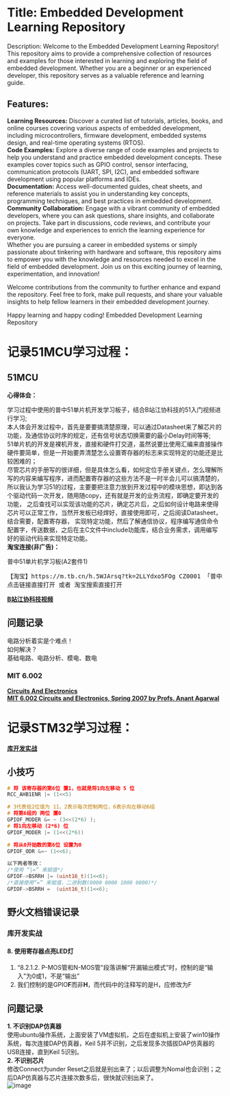 # Title: Embedded Development Learning Repository

Description: Welcome to the Embedded Development Learning Repository! This repository aims to provide a comprehensive collection of resources and examples for those interested in learning and exploring the field of embedded development. Whether you are a beginner or an experienced developer, this repository serves as a valuable reference and learning guide.

## Features:

**Learning Resources:** Discover a curated list of tutorials, articles, books, and online courses covering various aspects of embedded development, including microcontrollers, firmware development, embedded systems design, and real-time operating systems (RTOS).  
**Code Examples:** Explore a diverse range of code examples and projects to help you understand and practice embedded development concepts. These examples cover topics such as GPIO control, sensor interfacing, communication protocols (UART, SPI, I2C), and embedded software development using popular platforms and IDEs.  
**Documentation:** Access well-documented guides, cheat sheets, and reference materials to assist you in understanding key concepts, programming techniques, and best practices in embedded development.  
**Community Collaboration:** Engage with a vibrant community of embedded developers, where you can ask questions, share insights, and collaborate on projects. Take part in discussions, code reviews, and contribute your own knowledge and experiences to enrich the learning experience for everyone.  
Whether you are pursuing a career in embedded systems or simply passionate about tinkering with hardware and software, this repository aims to empower you with the knowledge and resources needed to excel in the field of embedded development. Join us on this exciting journey of learning, experimentation, and innovation!  

Welcome contributions from the community to further enhance and expand the repository. Feel free to fork, make pull requests, and share your valuable insights to help fellow learners in their embedded development journey.  

Happy learning and happy coding! Embedded Development Learning Repository
# 记录51MCU学习过程：
## 51MCU
**心得体会：**  

学习过程中使用的普中51单片机开发学习板子，结合B站江协科技的51入门视频进行学习;  
本人体会开发过程中，首先是要要搞清楚原理，可以通过Datasheet来了解芯片的功能，及通信协议时序的规定，还有信号状态切换需要的最小Delay时间等等;  
51单片机的开发是裸机开发，直接和硬件打交道，虽然说要比使用汇编来直接操作硬件要简单，但是一开始要弄清楚怎么设置寄存器的标志来实现特定的功能还是比较困难的；  
尽管芯片的手册写的很详细，但是具体怎么看，如何定位手册关键点，怎么理解所写的内容来编写程序，进而配置寄存器的这些方法不是一时半会儿可以搞清楚的，
所以我认为学习51的过程，主要要把注意力放到开发过程中的模块思想，即达到各个驱动代码一次开发，随用随copy，还有就是开发的业务流程，即确定要开发的功能，
之后查找可以实现该功能的芯片，确定芯片后，之后如何设计电路来使得芯片可以正常工作，当然开发板已经焊好，直接使用即可，之后阅读Datasheet，结合需要，配置寄存器，
实现特定功能，然后了解通信协议，程序编写通信命令配置字，传送数据，之后在主C文件中include功能库，结合业务需求，调用编写好的驱动代码来实现特定功能。  
**淘宝连接(非广告)：**  

普中51单片机学习板(A2套件1)  
<pre>【淘宝】https://m.tb.cn/h.5WJArsq?tk=2LLYdxo5FOg CZ0001 「普中51单片机学习板开发板stc89c52单片机实验板C51单片机diy套件」
点击链接直接打开 或者 淘宝搜索直接打开</pre>
[**B站江协科技视频**](https://www.bilibili.com/video/BV1Mb411e7re/?spm_id_from=333.999.0.0)
## 问题记录
电路分析着实是个难点！  
如何解决？  
基础电路、电路分析、模电、数电  
### MIT 6.002
[**Circuits And Electronics**](https://ocw.mit.edu/courses/6-002-circuits-and-electronics-spring-2007/)  
[**MIT 6.002 Circuits and Electronics, Spring 2007 by Profs. Anant Agarwal**](https://www.youtube.com/watch?v=AfQxyVuLeCs&list=PL9F74AFA03AA06A11&index=1)  
# 记录STM32学习过程：
[**库开发实战**](https://doc.embedfire.com/mcu/stm32/f407batianhu/std/zh/latest/index.html)
## 小技巧
```C
# 将 该寄存器的第6位 置1，也就是将1向左移动 5 位
RCC_AHB1ENR |= (1<<5)

# 3代表低2位值为 11，2表示每次控制两位，6表示向左移动6组
# 将第6组的 两位 置0
GPIOF_MODER &= ~ (3<<(2*6) );
# 将1向左移动 (2*6) 位
GPIOF_MODER |= (1<<(2*6))

# 将从0开始数的第6位 设置为0
GPIOF_ODR &=~ (1<<6);

以下两者等效：
/*使用 “|=” 来赋值*/
GPIOF->BSRRH |= (uint16_t)(1<<6);
/*直接使用“=” 来赋值，二进制数(0000 0000 1000 0000)*/
GPIOF->BSRRH =  (uint16_t)(1<<6);
```
## 野火文档错误记录
### 库开发实战
#### 8. 使用寄存器点亮LED灯
1. “8.2.1.2. P-MOS管和N-MOS管"段落讲解“开漏输出模式”时，控制的是“输入”为0或1，不是“输出”
2. 我们控制的是GPIO**F**而非**H**，而代码中的注释写的是H，应修改为F
## 问题记录
**1. 不识别DAP仿真器**  
使用ubuntu操作系统，上面安装了VM虚拟机，之后在虚拟机上安装了win10操作系统，每次连接DAP仿真器，Keil 5并不识别，之后发现多次插拔DAP仿真器的USB连接，直到Keil 5识别。  
**2. 不识别芯片**  
修改Connect为under Reset之后就是别出来了；以后调整为Nomal也会识别；之后DAP仿真器与芯片连接次数多后，很快就识别出来了。  
![image](https://github.com/artwalker/ESDE/assets/44759507/b1a7338b-57b9-4bfc-9387-78bd4f79be83)


